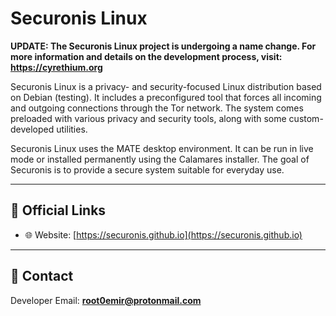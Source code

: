 # Securonis Linux

**UPDATE: The Securonis Linux project is undergoing a name change. For more information and details on the development process, visit: https://cyrethium.org**


Securonis Linux is a privacy- and security-focused Linux distribution based on Debian (testing). It includes a preconfigured tool that forces all incoming and outgoing connections through the Tor network. The system comes preloaded with various privacy and security tools, along with some custom-developed utilities.  

Securonis Linux uses the MATE desktop environment. It can be run in live mode or installed permanently using the Calamares installer. The goal of Securonis is to provide a secure system suitable for everyday use.

---

## 🔗 Official Links

- 🌐 Website: [https://securonis.github.io](https://securonis.github.io)

---

## 📩 Contact

Developer Email: **root0emir@protonmail.com**

